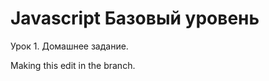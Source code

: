 Javascript Базовый уровень
==========================

Урок 1. Домашнее задание.

Making this edit in the branch.